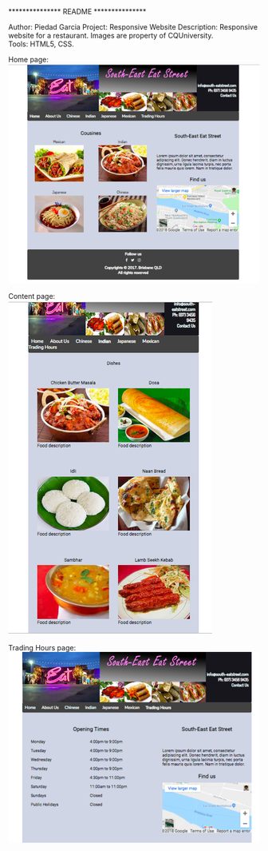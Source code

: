 
*************** README ***************

Author: Piedad Garcia
Project: Responsive Website
Description: Responsive website for a restaurant. Images are property of CQUniversity.  
Tools: HTML5, CSS.

Home page:
![Screenshot](docs/images/home.png)

Content page:
![Screenshot](docs/images/content.png)
 
Trading Hours page:
![Screenshot](docs/images/trading.png)

 
